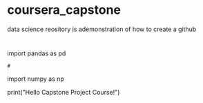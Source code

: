 # coursera_capstone
data science reository is ademonstration of how to create a github
#

 import pandas as pd
	
	#
 import numpy as np
 
 
 
 
 print("Hello Capstone Project Course!")
